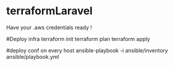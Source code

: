 # terraformLaravel

Have your .aws credentials ready !

#Deploy infra
terraform init
terraform plan
terraform apply

#deploy conf on every host
ansible-playbook -i ansible/inventory ansible/playbook.yml
